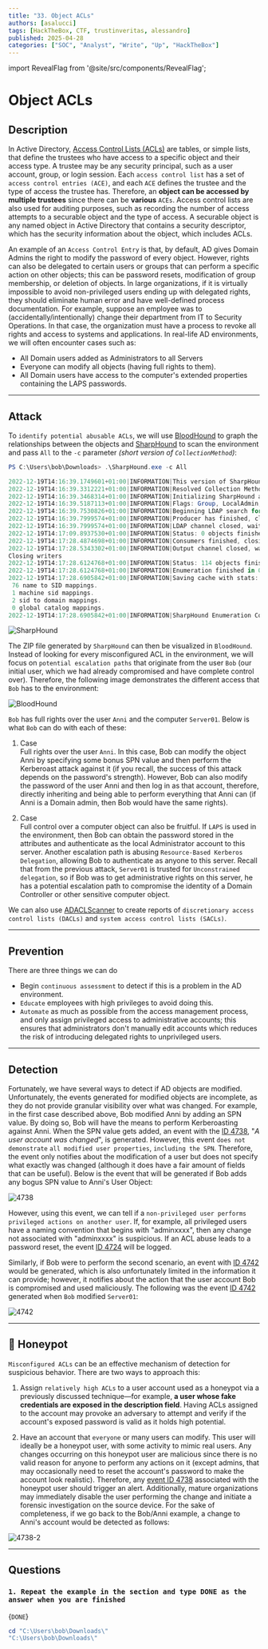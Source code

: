 ```yaml
---
title: "33. Object ACLs"
authors: [asalucci]
tags: [HackTheBox, CTF, trustinveritas, alessandro]
published: 2025-04-28
categories: ["SOC", "Analyst", "Write", "Up", "HackTheBox"]
---
```


import RevealFlag from '@site/src/components/RevealFlag';

# Object ACLs

## Description

In Active Directory, [Access Control Lists (ACLs)](https://learn.microsoft.com/en-us/windows/win32/secauthz/access-control-lists) are tables, or simple lists, that define the trustees who have access to a specific object and their access type. A trustee may be any security principal, such as a user account, group, or login session. Each `access control list` has a set of `access control entries (ACE)`, and each `ACE` defines the trustee and the type of access the trustee has. Therefore, an **object can be accessed by multiple trustees** since there can be **various** `ACEs`. Access control lists are also used for auditing purposes, such as recording the number of access attempts to a securable object and the type of access. A securable object is any named object in Active Directory that contains a security descriptor, which has the security information about the object, which includes ACLs.

An example of an `Access Control Entry` is that, by default, AD gives Domain Admins the right to modify the password of every object. However, rights can also be delegated to certain users or groups that can perform a specific action on other objects; this can be password resets, modification of group membership, or deletion of objects. In large organizations, if it is virtually impossible to avoid non-privileged users ending up with delegated rights, they should eliminate human error and have well-defined process documentation. For example, suppose an employee was to (accidentally/intentionally) change their department from IT to Security Operations. In that case, the organization must have a process to revoke all rights and access to systems and applications. In real-life AD environments, we will often encounter cases such as:

- All Domain users added as Administrators to all Servers
- Everyone can modify all objects (having full rights to them).
- All Domain users have access to the computer's extended properties containing the LAPS passwords.

---

## Attack

To `identify potential abusable ACLs`, we will use [BloodHound](https://github.com/BloodHoundAD/BloodHound) to graph the relationships between the objects and [SharpHound](https://github.com/BloodHoundAD/SharpHound) to scan the environment and pass `All` to the `-c` parameter *(short version of `CollectionMethod`)*:

```powershell
PS C:\Users\bob\Downloads> .\SharpHound.exe -c All

2022-12-19T14:16:39.1749601+01:00|INFORMATION|This version of SharpHound is compatible with the 4.2 Release of BloodHound
2022-12-19T14:16:39.3312221+01:00|INFORMATION|Resolved Collection Methods: Group, LocalAdmin, GPOLocalGroup, Session, LoggedOn, Trusts, ACL, Container, RDP, ObjectProps, DCOM, SPNTargets, PSRemote
2022-12-19T14:16:39.3468314+01:00|INFORMATION|Initializing SharpHound at 14.16 on 19/12/2022
2022-12-19T14:16:39.5187113+01:00|INFORMATION|Flags: Group, LocalAdmin, GPOLocalGroup, Session, LoggedOn, Trusts, ACL, Container, RDP, ObjectProps, DCOM, SPNTargets, PSRemote
2022-12-19T14:16:39.7530826+01:00|INFORMATION|Beginning LDAP search for eagle.local
2022-12-19T14:16:39.7999574+01:00|INFORMATION|Producer has finished, closing LDAP channel
2022-12-19T14:16:39.7999574+01:00|INFORMATION|LDAP channel closed, waiting for consumers
2022-12-19T14:17:09.8937530+01:00|INFORMATION|Status: 0 objects finished (+0 0)/s -- Using 36 MB RAM
2022-12-19T14:17:28.4874698+01:00|INFORMATION|Consumers finished, closing output channel
2022-12-19T14:17:28.5343302+01:00|INFORMATION|Output channel closed, waiting for output task to complete
Closing writers
2022-12-19T14:17:28.6124768+01:00|INFORMATION|Status: 114 objects finished (+114 2.375)/s -- Using 46 MB RAM
2022-12-19T14:17:28.6124768+01:00|INFORMATION|Enumeration finished in 00:00:48.8638030
2022-12-19T14:17:28.6905842+01:00|INFORMATION|Saving cache with stats: 74 ID to type mappings.
 76 name to SID mappings.
 1 machine sid mappings.
 2 sid to domain mappings.
 0 global catalog mappings.
2022-12-19T14:17:28.6905842+01:00|INFORMATION|SharpHound Enumeration Completed at 14.17 on 19/12/2022! Happy Graphing!
```

![SharpHound](img/SharpHound.png)

The ZIP file generated by `SharpHound` can then be visualized in `BloodHound`. Instead of looking for every misconfigured ACL in the environment, we will focus on `potential escalation paths` that originate from the user `Bob` (our initial user, which we had already compromised and have complete control over). Therefore, the following image demonstrates the different access that `Bob` has to the environment:

![BloodHound](img/BloodHound.png)

`Bob` has full rights over the user `Anni` and the computer `Server01`. Below is what `Bob` can do with each of these:

1. Case  
Full rights over the user `Anni`. In this case, Bob can modify the object Anni by specifying some bonus SPN value and then perform the Kerberoast attack against it (if you recall, the success of this attack depends on the password's strength). However, Bob can also modify the password of the user Anni and then log in as that account, therefore, directly inheriting and being able to perform everything that Anni can (if Anni is a Domain admin, then Bob would have the same rights).

2. Case  
Full control over a computer object can also be fruitful. If `LAPS` is used in the environment, then Bob can obtain the password stored in the attributes and authenticate as the local Administrator account to this server. Another escalation path is abusing `Resource-Based Kerberos Delegation`, allowing Bob to authenticate as anyone to this server. Recall that from the previous attack, `Server01` is trusted for `Unconstrained delegation`, so if Bob was to get administrative rights on this server, he has a potential escalation path to compromise the identity of a Domain Controller or other sensitive computer object.

We can also use [ADACLScanner](https://github.com/canix1/ADACLScanner) to create reports of `discretionary access control lists (DACLs)` and `system access control lists (SACLs)`.

---

## Prevention

There are three things we can do

- Begin `continuous assessment` to detect if this is a problem in the AD environment.
- `Educate` employees with high privileges to avoid doing this.
- `Automate` as much as possible from the access management process, and only assign privileged access to administrative accounts; this ensures that administrators don't manually edit accounts which reduces the risk of introducing delegated rights to unprivileged users.

---

## Detection

Fortunately, we have several ways to detect if AD objects are modified. Unfortunately, the events generated for modified objects are incomplete, as they do not provide granular visibility over what was changed. For example, in the first case described above, Bob modified Anni by adding an SPN value. By doing so, Bob will have the means to perform Kerberoasting against Anni. When the SPN value gets added, an event with the [ID 4738](https://www.ultimatewindowssecurity.com/securitylog/encyclopedia/event.aspx?eventid=4738), "*A user account was changed*", is generated. However, this event `does not demonstrate` `all modified user properties`, `including the SPN`. Therefore, the event only notifies about the modification of a user but does not specify what exactly was changed (although it does have a fair amount of fields that can be useful). Below is the event that will be generated if Bob adds any bogus SPN value to Anni's User Object:

![4738](img/4738.png)

However, using this event, we can tell if a `non-privileged user performs privileged actions on another user`. If, for example, all privileged users have a naming convention that begins with "adminxxxx", then any change not associated with "adminxxxx" is suspicious. If an ACL abuse leads to a password reset, the event [ID 4724](https://www.ultimatewindowssecurity.com/securitylog/encyclopedia/event.aspx?eventid=4724) will be logged.

Similarly, if Bob were to perform the second scenario, an event with [ID 4742](https://www.ultimatewindowssecurity.com/securitylog/encyclopedia/event.aspx?eventid=4742) would be generated, which is also unfortunately limited in the information it can provide; however, it notifies about the action that the user account Bob is compromised and used maliciously. The following was the event [ID 4742](https://www.ultimatewindowssecurity.com/securitylog/encyclopedia/event.aspx?eventid=4742) generated when `Bob` modified `Server01`:

![4742](img/4742.png)

---

## 🍯 Honeypot

`Misconfigured ACLs` can be an effective mechanism of detection for suspicious behavior. There are two ways to approach this:

1. Assign `relatively high ACLs` to a user account used as a honeypot via a previously discussed technique—for example, **a user whose fake credentials are exposed in the description field**. Having ACLs assigned to the account may provoke an adversary to attempt and verify if the account's exposed password is valid as it holds high potential.

2. Have an account that `everyone` or many users can modify. This user will ideally be a honeypot user, with some activity to mimic real users. Any changes occurring on this honeypot user are malicious since there is no valid reason for anyone to perform any actions on it (except admins, that may occasionally need to reset the account's password to make the account look realistic). Therefore, any [event ID 4738](https://www.ultimatewindowssecurity.com/securitylog/encyclopedia/event.aspx?eventid=4738) associated with the honeypot user should trigger an alert. Additionally, mature organizations may immediately disable the user performing the change and initiate a forensic investigation on the source device. For the sake of completeness, if we go back to the Bob/Anni example, a change to Anni's account would be detected as follows:

![4738-2](img/4738-2.png)

---

## Questions

### `1. Repeat the example in the section and type DONE as the answer when you are finished`

<RevealFlag>{`DONE`}</RevealFlag>

```powershell
cd "C:\Users\bob\Downloads\"
"C:\Users\bob\Downloads\"
```

